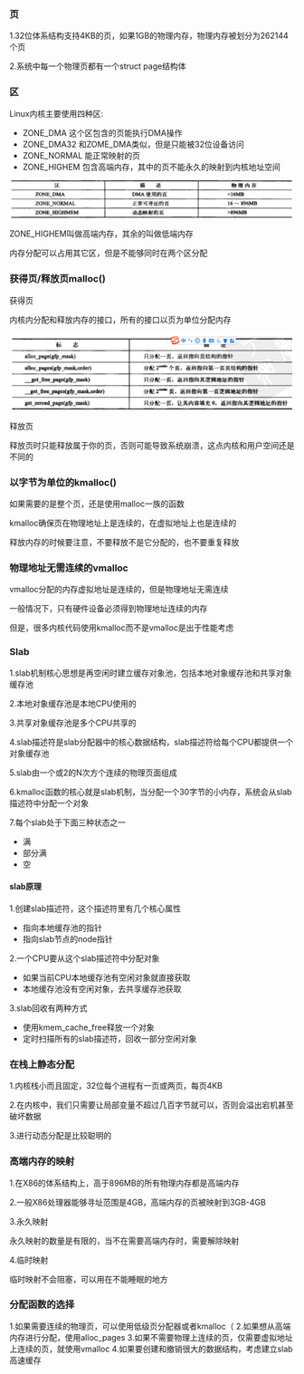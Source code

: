 ### 页
1.32位体系结构支持4KB的页，如果1GB的物理内存，物理内存被划分为262144个页

2.系统中每一个物理页都有一个struct page结构体

### 区

Linux内核主要使用四种区:
* ZONE_DMA 这个区包含的页能执行DMA操作
* ZONE_DMA32 和ZOME_DMA类似，但是只能被32位设备访问
* ZONE_NORMAL 能正常映射的页
* ZONE_HIGHEM 包含高端内存，其中的页不能永久的映射到内核地址空间

![20210414_171759_45](image/20210414_171759_45.png)

ZONE_HIGHEM叫做高端内存，其余的叫做低端内存

内存分配可以占用其它区，但是不能够同时在两个区分配

### 获得页/释放页malloc()

获得页

内核内分配和释放内存的接口，所有的接口以页为单位分配内存

![20210414_171808_56](image/20210414_171808_56.png) 

释放页

释放页时只能释放属于你的页，否则可能导致系统崩溃，这点内核和用户空间还是不同的

### 以字节为单位的kmalloc()

如果需要的是整个页，还是使用malloc一族的函数

kmalloc确保页在物理地址上是连续的，在虚拟地址上也是连续的

释放内存的时候要注意，不要释放不是它分配的，也不要重复释放

### 物理地址无需连续的vmalloc

vmalloc分配的内存虚拟地址是连续的，但是物理地址无需连续

一般情况下，只有硬件设备必须得到物理地址连续的内存

但是，很多内核代码使用kmalloc而不是vmalloc是出于性能考虑

### Slab
1.slab机制核心思想是再空闲时建立缓存对象池，包括本地对象缓存池和共享对象缓存池

2.本地对象缓存池是本地CPU使用的

3.共享对象缓存池是多个CPU共享的

4.slab描述符是slab分配器中的核心数据结构，slab描述符给每个CPU都提供一个对象缓存池

5.slab由一个或2的N次方个连续的物理页面组成

6.kmalloc函数的核心就是slab机制，当分配一个30字节的小内存，系统会从slab描述符中分配一个对象

7.每个slab处于下面三种状态之一
* 满
* 部分满
* 空

#### slab原理
1.创建slab描述符，这个描述符里有几个核心属性
* 指向本地缓存池的指针
* 指向slab节点的node指针

2.一个CPU要从这个slab描述符中分配对象
* 如果当前CPU本地缓存池有空闲对象就直接获取
* 本地缓存池没有空闲对象，去共享缓存池获取

3.slab回收有两种方式
* 使用kmem_cache_free释放一个对象
* 定时扫描所有的slab描述符，回收一部分空闲对象

### 在栈上静态分配
1.内核栈小而且固定，32位每个进程有一页或两页，每页4KB

2.在内核中，我们只需要让局部变量不超过几百字节就可以，否则会溢出宕机甚至破坏数据

3.进行动态分配是比较聪明的

### 高端内存的映射
1.在X86的体系结构上，高于896MB的所有物理内存都是高端内存

2.一般X86处理器能够寻址范围是4GB，高端内存的页被映射到3GB-4GB

3.永久映射

永久映射的数量是有限的，当不在需要高端内存时，需要解除映射

4.临时映射

临时映射不会阻塞，可以用在不能睡眠的地方

### 分配函数的选择
1.如果需要连续的物理页，可以使用低级页分配器或者kmalloc（
2.如果想从高端内存进行分配，使用alloc_pages
3.如果不需要物理上连续的页，仅需要虚拟地址上连续的页，就使用vmalloc
4.如果要创建和撤销很大的数据结构，考虑建立slab高速缓存
